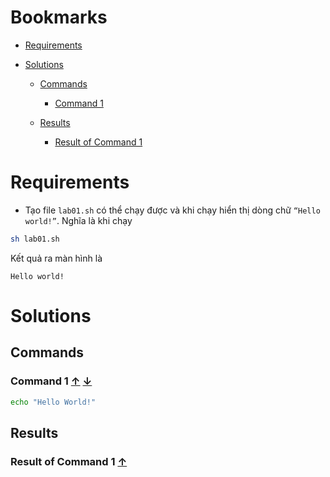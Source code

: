 <a name="bookmarks"/>

# Bookmarks

- [Requirements](#requirements)

- [Solutions](#solutions)

	- [Commands](#commands)
		- [Command 1](#command-1)

	- [Results](#results)
		- [Result of Command 1](#result-1)

<a name="requirements"/>

# Requirements

- Tạo file `lab01.sh` có thể chạy được và khi chạy hiển thị dòng chữ `“Hello world!”`. Nghĩa là khi chạy

```sh
sh lab01.sh
```

Kết quả ra màn hình là

```
Hello world!
```

<a name="solutions"/>

# Solutions 

<a name="commands"/>

## Commands

<a name="command-1"/>

### Command 1 [↑](#bookmarks) [↓](#result-1)

```sh
echo "Hello World!"
```

<a name="results"/>

## Results

<a name="result-1"/>

### Result of Command 1 [↑](#command-1)

```sh

```

